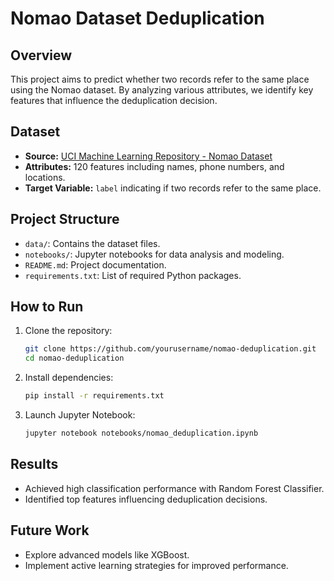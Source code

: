 # Nomao Dataset Deduplication

## Overview
This project aims to predict whether two records refer to the same place using the Nomao dataset. By analyzing various attributes, we identify key features that influence the deduplication decision.

## Dataset
- **Source:** [UCI Machine Learning Repository - Nomao Dataset](https://archive.ics.uci.edu/dataset/227/nomao)
- **Attributes:** 120 features including names, phone numbers, and locations.
- **Target Variable:** `label` indicating if two records refer to the same place.

## Project Structure
- `data/`: Contains the dataset files.
- `notebooks/`: Jupyter notebooks for data analysis and modeling.
- `README.md`: Project documentation.
- `requirements.txt`: List of required Python packages.

## How to Run
1. Clone the repository:
   ```bash
   git clone https://github.com/yourusername/nomao-deduplication.git
   cd nomao-deduplication
   ```

2. Install dependencies:
   ```bash
   pip install -r requirements.txt
   ```

3. Launch Jupyter Notebook:
   ```bash
   jupyter notebook notebooks/nomao_deduplication.ipynb
   ```

## Results
- Achieved high classification performance with Random Forest Classifier.
- Identified top features influencing deduplication decisions.

## Future Work
- Explore advanced models like XGBoost.
- Implement active learning strategies for improved performance.
